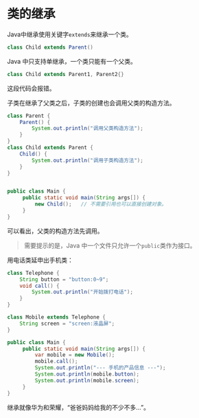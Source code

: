 # 类的继承

Java中继承使用关键字`extends`来继承一个类。

```java
class Child extends Parent()
```

Java 中只支持单继承，一个类只能有一个父类。

```java
class Child extends Parent1, Parent2{}
```

这段代码会报错。

子类在继承了父类之后，子类的创建也会调用父类的构造方法。

```java
class Parent {
	Parent() {
		System.out.println("调用父类构造方法");
	}
}
class Child extends Parent {
	Child() {
		System.out.println("调用子类构造方法");
	}
}


public class Main {
	 public static void main(String args[]) {
		 new Child();	// 不需要引用也可以直接创建对象。
	 }
}

```

可以看出，父类的构造方法先调用。

> 需要提示的是，Java 中一个文件只允许一个`public`类作为接口。

用电话类延申出手机类：

```java
class Telephone {
	String button = "button:0~9";
	void call() {
		System.out.println("开始拨打电话");
	}
}

class Mobile extends Telephone {
	String screen = "screen:液晶屏";
}

public class Main {
	 public static void main(String args[]) {
		 var mobile = new Mobile();
		 mobile.call();
		 System.out.println("--- 手机的产品信息 ---");
		 System.out.println(mobile.button);
		 System.out.println(mobile.screen);
	 }
}

```

继承就像华为和荣耀，“爸爸妈妈给我的不少不多...”。